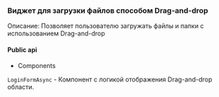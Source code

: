 ### Виджет для загрузки файлов способом Drag-and-drop

Описание: Позволяет пользователю загружать файлы и папки с использованием Drag-and-drop

#### Public api

-   Components

`LoginFormAsync` - Компонент с логикой отображения Drag-and-drop области.
